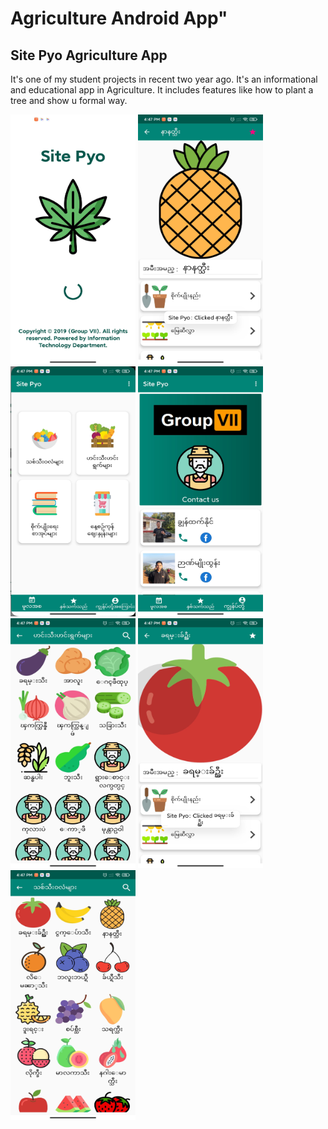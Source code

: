 # Agriculture Android App" 
<h2>Site Pyo Agriculture App</h2>

<p>It's one of my student projects in recent two year ago. It's an informational and educational app in Agriculture. It includes features like how to plant a tree and show u formal way.</p>

<p> <img name = "Home Screen I" src="https://github.com/ChinGyi2019/MovieApp--Android-CleanArchitecture-/blob/main/dummy/sitepyo/sitepyo77.jpg" width="200" height="400" />
  
<img name = "Home Screen I" src="https://github.com/ChinGyi2019/MovieApp--Android-CleanArchitecture-/blob/main/dummy/sitepyo/sitepyo11.jpg" width="200" height="400" />
  
<img name = "Home Screen I" src="https://github.com/ChinGyi2019/MovieApp--Android-CleanArchitecture-/blob/main/dummy/sitepyo/sitepyo22.jpg" width="200" height="400" />
  
<img name = "Home Screen I" src="https://github.com/ChinGyi2019/MovieApp--Android-CleanArchitecture-/blob/main/dummy/sitepyo/sitepyo55.jpg" width="200" height="400" />
  
<img name = "Home Screen I" src="https://github.com/ChinGyi2019/MovieApp--Android-CleanArchitecture-/blob/main/dummy/sitepyo/sitepyo33.jpg" width="200" height="400" />
  
<img name = "Home Screen I" src="https://github.com/ChinGyi2019/MovieApp--Android-CleanArchitecture-/blob/main/dummy/sitepyo/sitepyo88.jpg" width="200" height="400" />
  
  <img name = "Home Screen I" src="https://github.com/ChinGyi2019/MovieApp--Android-CleanArchitecture-/blob/main/dummy/sitepyo/sitepyo99.jpg" width="200" height="400" />
</p>

